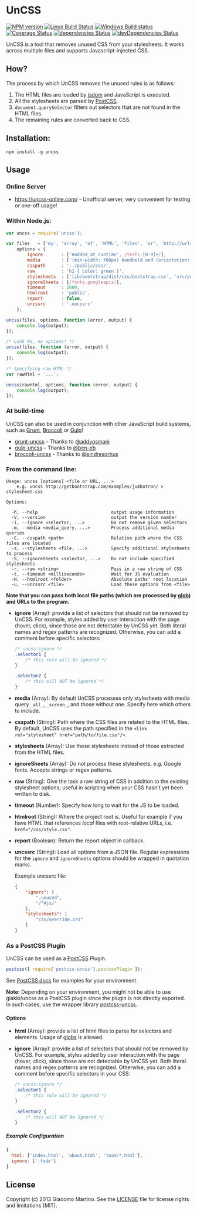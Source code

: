 # UnCSS

[![NPM version](https://img.shields.io/npm/v/uncss.svg)](https://www.npmjs.com/package/uncss)
[![Linux Build Status](https://img.shields.io/travis/giakki/uncss/master.svg?label=Linux%20build)](https://travis-ci.org/giakki/uncss)
[![Windows Build status](https://img.shields.io/appveyor/ci/giakki/uncss/master.svg?label=Windows%20build)](https://ci.appveyor.com/project/giakki/uncss/branch/master)
[![Coverage Status](https://img.shields.io/coveralls/giakki/uncss.svg)](https://coveralls.io/r/giakki/uncss?branch=master)
[![dependencies Status](https://img.shields.io/david/giakki/uncss.svg)](https://david-dm.org/giakki/uncss)
[![devDependencies Status](https://img.shields.io/david/dev/giakki/uncss.svg)](https://david-dm.org/giakki/uncss?type=dev)

UnCSS is a tool that removes unused CSS from your stylesheets.
It works across multiple files and supports Javascript-injected CSS.

## How?

The process by which UnCSS removes the unused rules is as follows:

1. The HTML files are loaded by [jsdom](https://github.com/tmpvar/jsdom) and JavaScript is executed.
2. All the stylesheets are parsed by [PostCSS](https://github.com/postcss/postcss).
3. `document.querySelector` filters out selectors that are not found in the HTML files.
4. The remaining rules are converted back to CSS.

## Installation:

```shell
npm install -g uncss
```

## Usage

### Online Server

- https://uncss-online.com/ - Unofficial server, very convenient for testing or one-off usage!

### Within Node.js:

```js
var uncss = require('uncss');

var files   = ['my', 'array', 'of', 'HTML', 'files', 'or', 'http://urls.com'],
    options = {
        ignore       : ['#added_at_runtime', /test\-[0-9]+/],
        media        : ['(min-width: 700px) handheld and (orientation: landscape)'],
        csspath      : '../public/css/',
        raw          : 'h1 { color: green }',
        stylesheets  : ['lib/bootstrap/dist/css/bootstrap.css', 'src/public/css/main.css'],
        ignoreSheets : [/fonts.googleapis/],
        timeout      : 1000,
        htmlroot     : 'public',
        report       : false,
        uncssrc      : '.uncssrc'
    };

uncss(files, options, function (error, output) {
    console.log(output);
});

/* Look Ma, no options! */
uncss(files, function (error, output) {
    console.log(output);
});

/* Specifying raw HTML */
var rawHtml = '...';

uncss(rawHtml, options, function (error, output) {
    console.log(output);
});
```

### At build-time

UnCSS can also be used in conjunction with other JavaScript build systems, such as [Grunt](https://github.com/gruntjs/grunt), [Broccoli](https://github.com/broccolijs/broccoli#readme) or [Gulp](https://github.com/gulpjs/gulp)!

- [grunt-uncss](https://github.com/addyosmani/grunt-uncss) – Thanks to [@addyosmani](https://github.com/addyosmani)
- [gulp-uncss](https://github.com/ben-eb/gulp-uncss) – Thanks to [@ben-eb](https://github.com/ben-eb)
- [broccoli-uncss](https://github.com/sindresorhus/broccoli-uncss) - Thanks to [@sindresorhus](https://github.com/sindresorhus)

### From the command line:

```
Usage: uncss [options] <file or URL, ...>
    e.g. uncss http://getbootstrap.com/examples/jumbotron/ > stylesheet.css

Options:

  -h, --help                            output usage information
  -V, --version                         output the version number
  -i, --ignore <selector, ...>          Do not remove given selectors
  -m, --media <media_query, ...>        Process additional media queries
  -C, --csspath <path>                  Relative path where the CSS files are located
  -s, --stylesheets <file, ...>         Specify additional stylesheets to process
  -S, --ignoreSheets <selector, ...>    Do not include specified stylesheets
  -r, --raw <string>                    Pass in a raw string of CSS
  -t, --timeout <milliseconds>          Wait for JS evaluation
  -H, --htmlroot <folder>               Absolute paths' root location
  -u, --uncssrc <file>                  Load these options from <file>
```

**Note that you can pass both local file paths (which are processed by [glob](https://github.com/isaacs/node-glob)) and URLs to the program.**

- **ignore** (Array): provide a list of selectors that should not be removed by UnCSS. For example, styles added by user interaction with the page (hover, click), since those are not detectable by UnCSS yet. Both literal names and regex patterns are recognized. Otherwise, you can add a comment before specific selectors:

  ```css
  /* uncss:ignore */
  .selector1 {
      /* this rule will be ignored */
  }

  .selector2 {
      /* this will NOT be ignored */
  }
  ```

- **media** (Array): By default UnCSS processes only stylesheets with media query `_all_`, `_screen_`, and those without one. Specify here which others to include.

- **csspath** (String): Path where the CSS files are related to the HTML files. By default, UnCSS uses the path specified in the `<link rel="stylesheet" href="path/to/file.css"/>`.

- **stylesheets** (Array): Use these stylesheets instead of those extracted from the HTML files.

- **ignoreSheets** (Array): Do not process these stylesheets, e.g. Google fonts. Accepts strings or regex patterns.

- **raw** (String): Give the task a raw string of CSS in addition to the existing stylesheet options; useful in scripting when your CSS hasn't yet been written to disk.

- **timeout** (Number): Specify how long to wait for the JS to be loaded.

- **htmlroot** (String): Where the project root is. Useful for example if you have HTML that references _local_ files with root-relative URLs, i.e. `href="/css/style.css"`.

- **report** (Boolean): Return the report object in callback.

- **uncssrc** (String): Load all options from a JSON file. Regular expressions for the `ignore` and `ignoreSheets` options should be wrapped in quotation marks.

  Example uncssrc file:

  ```json
  {
      "ignore": [
          ".unused",
          "/^#js/"
      ],
      "stylesheets": [
          "css/override.css"
      ]
  }
  ```

### As a PostCSS Plugin

UnCSS can be used as a [PostCSS](https://github.com/postcss/postcss) Plugin.

```js
postcss([ require('postcss-uncss').postcssPlugin ]);
```

See [PostCSS docs](https://github.com/postcss/postcss) for examples for your environment.

**Note:** Depending on your environment, you might not be able to use giakki/uncss as a PostCSS plugin since the plugin is not directly exported. In such cases, use the wrapper library [postcss-uncss](https://github.com/RyanZim/postcss-uncss).

#### Options

- **html** (Array): provide a list of html files to parse for selectors and elements. Usage of [globs](https://github.com/isaacs/node-glob) is allowed.

- **ignore** (Array): provide a list of selectors that should not be removed by UnCSS. For example, styles added by user interaction with the page (hover, click), since those are not detectable by UnCSS yet. Both literal names and regex patterns are recognized. Otherwise, you can add a comment before specific selectors in your CSS:

  ```css
  /* uncss:ignore */
  .selector1 {
      /* this rule will be ignored */
  }

  .selector2 {
      /* this will NOT be ignored */
  }
  ```

##### Example Configuration

```js
{
  html: ['index.html', 'about.html', 'team/*.html'],
  ignore: ['.fade']
}
```

## License

Copyright (c) 2013 Giacomo Martino. See the [LICENSE](/LICENSE.md) file for license rights and limitations (MIT).
